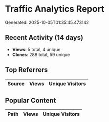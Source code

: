 # Traffic Analytics Report

Generated: 2025-10-05T01:35:45.473142

## Recent Activity (14 days)

- **Views**: 5 total, 4 unique
- **Clones**: 288 total, 59 unique

## Top Referrers

| Source | Views | Unique Visitors |
|--------|-------|-----------------|

## Popular Content

| Path | Views | Unique Visitors |
|------|-------|------------------|

